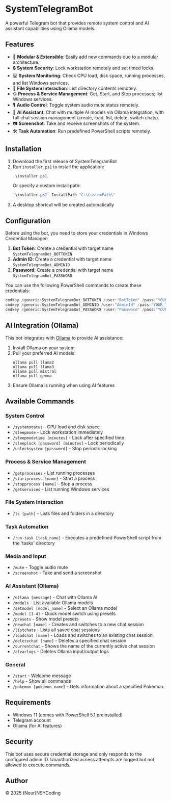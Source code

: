 # SystemTelegramBot

A powerful Telegram bot that provides remote system control and AI assistant capabilities using Ollama models.

## Features
- 🚀 **Modular & Extensible**: Easily add new commands due to a modular architecture.
- 🔒 **System Security**: Lock workstation remotely and set timed locks.
- 💻 **System Monitoring**: Check CPU load, disk space, running processes, and list Windows services.
- 📁 **File System Interaction**: List directory contents remotely.
- ⚙️ **Process & Service Management**: Get, Start, and Stop processes; list Windows services.
- 🎙️ **Audio Control**: Toggle system audio mute status remotely.
- 🤖 **AI Assistant**: Chat with multiple AI models via Ollama integration, with full chat session management (create, load, list, delete, switch chats).
- 📷 **Screenshot**: Take and receive screenshots of the system.
- 🛠️ **Task Automation**: Run predefined PowerShell scripts remotely.

## Installation

1. Download the first release of SystemTelegramBot
2. Run `installer.ps1` to install the application:
   ```powershell
   .\installer.ps1
   ```
   Or specify a custom install path:
   ```powershell
   .\installer.ps1 -InstallPath "C:\CustomPath\"
   ```
3. A desktop shortcut will be created automatically

## Configuration

Before using the bot, you need to store your credentials in Windows Credential Manager:

1. **Bot Token**: Create a credential with target name `SystemTelegramBot_BOTTOKEN`
2. **Admin ID**: Create a credential with target name `SystemTelegramBot_ADMINID` 
3. **Password**: Create a credential with target name `SystemTelegramBot_PASSWORD`

You can use the following PowerShell commands to create these credentials:

```powershell
cmdkey /generic:SystemTelegramBot_BOTTOKEN /user:"BotToken" /pass:"YOUR_BOT_TOKEN"
cmdkey /generic:SystemTelegramBot_ADMINID /user:"AdminId" /pass:"YOUR_TELEGRAM_ID"
cmdkey /generic:SystemTelegramBot_PASSWORD /user:"Password" /pass:"YOUR_ACCESS_PASSWORD"
```

## AI Integration (Ollama)

This bot integrates with [Ollama](https://ollama.ai/) to provide AI assistance:

1. Install Ollama on your system
2. Pull your preferred AI models:
   ```
   ollama pull llama2
   ollama pull llama3
   ollama pull mistral
   ollama pull gemma
   ```
3. Ensure Ollama is running when using AI features

## Available Commands

### System Control
- `/systemstatus` - CPU load and disk space
- `/sleepmode` - Lock workstation immediately
- `/sleepmodetime [minutes]` - Lock after specified time
- `/sleeplock [password] [minutes]` - Lock periodically
- `/unlocksystem [password]` - Stop periodic locking

### Process & Service Management
- `/getprocesses` - List running processes
- `/startprocess [name]` - Start a process
- `/stopprocess [name]` - Stop a process
- `/getservices` - List running Windows services

### File System Interaction
- `/ls [path]` - Lists files and folders in a directory

### Task Automation
- `/run-task [task_name]` - Executes a predefined PowerShell script from the 'tasks' directory

### Media and Input
- `/mute` - Toggle audio mute
- `/screenshot` - Take and send a screenshot

### AI Assistant (Ollama)
- `/ollama [message]` - Chat with Ollama AI
- `/models` - List available Ollama models
- `/setmodel [model_name]` - Select an Ollama model
- `/model [1-4]` - Quick model switch using presets
- `/presets` - Show model presets
- `/newchat [name]` - Creates and switches to a new chat session
- `/listchats` - Lists all saved chat sessions
- `/loadchat [name]` - Loads and switches to an existing chat session
- `/deletechat [name]` - Deletes a specified chat session
- `/currentchat` - Shows the name of the currently active chat session
- `/clearlogs` - Deletes Ollama input/output logs

### General
- `/start` - Welcome message
- `/help` - Show all commands
- `/pokemon [pokemon_name]` - Gets information about a specified Pokemon.

## Requirements

- Windows 11 (comes with PowerShell 5.1 preinstalled)
- Telegram account
- Ollama (for AI features)

## Security

This bot uses secure credential storage and only responds to the configured admin ID.
Unauthorized access attempts are logged but not allowed to execute commands.

## Author

© 2025 (Nour)NSYCoding